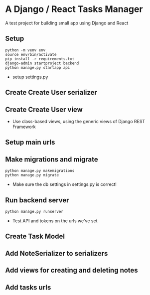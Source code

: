 # A Django / React Tasks Manager
A test project for building small app using Django and React
## Setup
`python -m venv env`  
`source env/bin/activate`  
`pip install -r requirements.txt`  
`django-admin startproject backend`  
`python manage.py startapp api`  
- setup settings.py
## Create Create User serializer
## Create Create User view
- Use class-based views, using the generic views of Django REST Framework
## Setup main urls
## Make migrations and migrate
`python manage.py makemigrations`  
`python manage.py migrate`  
- Make sure the db settings in settings.py is correct!
## Run backend server
`python manage.py runserver`
- Test API and tokens on the urls we've set
## Create Task Model
## Add NoteSerializer to serializers
## Add views for creating and deleting notes
## Add tasks urls
